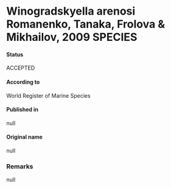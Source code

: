 # Winogradskyella arenosi Romanenko, Tanaka, Frolova & Mikhailov, 2009 SPECIES

#### Status
ACCEPTED

#### According to
World Register of Marine Species

#### Published in
null

#### Original name
null

### Remarks
null